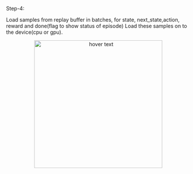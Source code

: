 
Step-4:

Load samples from replay buffer in batches, for state, next_state,action, reward and done(flag to show status of episode)
Load these samples on to the device(cpu or gpu).

<p align="center">
  <img src="https://github.com/pasumarthi/EVA/blob/master/Phase2/images/Step4.jpg" width="350" title="hover text">
 </p>
